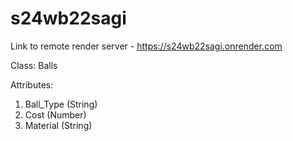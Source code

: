 # s24wb22sagi

Link to remote render server - <https://s24wb22sagi.onrender.com>

Class: Balls

Attributes:
1. Ball_Type (String)
2. Cost (Number)
3. Material (String)
